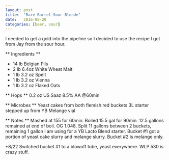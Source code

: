 ```yaml
---
layout: post
title:  "Rare Barrel Sour Blonde"
date:   2016-08-20
categories: [beer, sour]
---
```


I needed to get a gold into the pipeline so I decided to use the recipe I got from Jay from the sour hour.

** Ingredients **

* 14 lb Belgian Pils
* 2 lb 6.4oz White Wheat Malt
* 1 lb 3.2 oz Spelt
* 1 lb 3.2 oz Vienna
* 1 lb 3.2 oz Flaked Oats

** Hops **
0.2 oz US Saaz 8.5% AA @60min


** Microbes **
Yeast cakes from both flemish red buckets
3L starter stepped up from YB Melange vial
	
** Notes **
Mashed at 155 for 60min. Boiled 15.5 gal for 90min. 12.5 gallons remained at end of boil. OG 1.048. Split 11 gallons between 2 buckets, remaining 1 gallon I am using for a YB Lacto Blend starter. Bucket #1 got a portion of yeast cake slurry and melange slurry. Bucket #2 is melange only.

*8/22 Switched bucket #1 to a blowoff tube, yeast everywhere. WLP 530 is crazy stuff.
